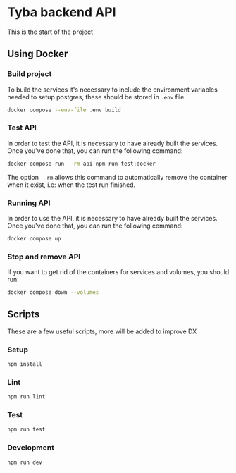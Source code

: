 # Tyba backend API

This is the start of the project

## Using Docker

### Build project

To build the services it's necessary to include the environment
variables needed to setup postgres, these should be stored in `.env`
file

  ```sh
  docker compose --env-file .env build
  ```

### Test API

In order to test the API, it is necessary to have already built the
services. Once you've done that, you can run the following command:

  ```sh
  docker compose run --rm api npm run test:docker
  ```

The option `--rm` allows this command to automatically remove the
container when it exist, i.e: when the test run finished.

### Running API

In order to use the API, it is necessary to have already built the
services. Once you've done that, you can run the following command:

  ```sh
  docker compose up
  ```

### Stop and remove API

If you want to get rid of the containers for services and volumes,
you should run:

  ```sh
  docker compose down --volumes
  ```

## Scripts

These are a few useful scripts, more will be added to improve DX

### Setup

```bash
npm install
```

### Lint

```bash
npm run lint
```

### Test

```bash
npm run test
```

### Development

```bash
npm run dev
```
